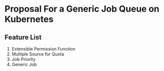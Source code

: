 # Proposal For a Generic Job Queue on Kubernetes

## Feature List

1. Extensible Permission Function
2. Multiple Source for Quota
3. Job Priority
4. Generic Job
